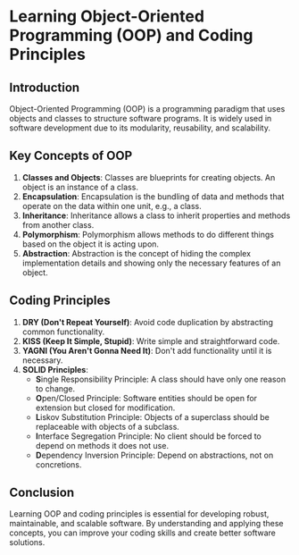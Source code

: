 # Learning Object-Oriented Programming (OOP) and Coding Principles

## Introduction
Object-Oriented Programming (OOP) is a programming paradigm that uses objects and classes to structure software programs. It is widely used in software development due to its modularity, reusability, and scalability.

## Key Concepts of OOP
1. **Classes and Objects**: Classes are blueprints for creating objects. An object is an instance of a class.
2. **Encapsulation**: Encapsulation is the bundling of data and methods that operate on the data within one unit, e.g., a class.
3. **Inheritance**: Inheritance allows a class to inherit properties and methods from another class.
4. **Polymorphism**: Polymorphism allows methods to do different things based on the object it is acting upon.
5. **Abstraction**: Abstraction is the concept of hiding the complex implementation details and showing only the necessary features of an object.

## Coding Principles
1. **DRY (Don't Repeat Yourself)**: Avoid code duplication by abstracting common functionality.
2. **KISS (Keep It Simple, Stupid)**: Write simple and straightforward code.
3. **YAGNI (You Aren't Gonna Need It)**: Don't add functionality until it is necessary.
4. **SOLID Principles**:
    - **S**ingle Responsibility Principle: A class should have only one reason to change.
    - **O**pen/Closed Principle: Software entities should be open for extension but closed for modification.
    - **L**iskov Substitution Principle: Objects of a superclass should be replaceable with objects of a subclass.
    - **I**nterface Segregation Principle: No client should be forced to depend on methods it does not use.
    - **D**ependency Inversion Principle: Depend on abstractions, not on concretions.

## Conclusion
Learning OOP and coding principles is essential for developing robust, maintainable, and scalable software. By understanding and applying these concepts, you can improve your coding skills and create better software solutions.
